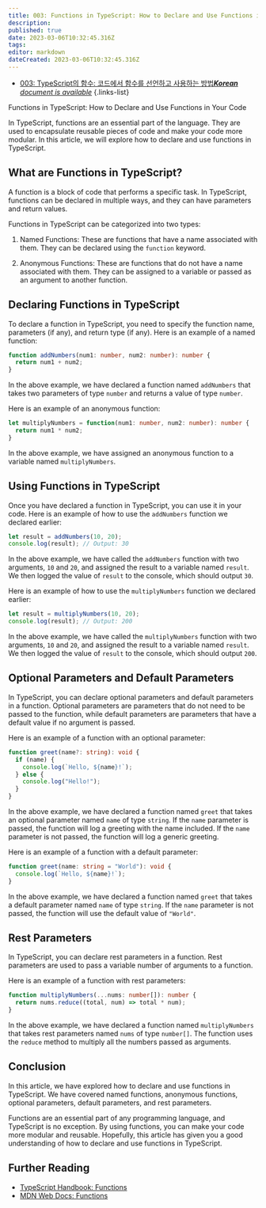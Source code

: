 ```yaml
---
title: 003: Functions in TypeScript: How to Declare and Use Functions in Your Code
description: 
published: true
date: 2023-03-06T10:32:45.316Z
tags: 
editor: markdown
dateCreated: 2023-03-06T10:32:45.316Z
---
```


- [003: TypeScript의 함수: 코드에서 함수를 선언하고 사용하는 방법***Korean** document is available*](/ko/Knowledge-base/TypeScript/Learning/003-functions-in-typescript-how-to-declare-and-use-functions-in-your-code)
{.links-list}



Functions in TypeScript: How to Declare and Use Functions in Your Code

In TypeScript, functions are an essential part of the language. They are used to encapsulate reusable pieces of code and make your code more modular. In this article, we will explore how to declare and use functions in TypeScript.

## What are Functions in TypeScript?

A function is a block of code that performs a specific task. In TypeScript, functions can be declared in multiple ways, and they can have parameters and return values.

Functions in TypeScript can be categorized into two types:

1. Named Functions: These are functions that have a name associated with them. They can be declared using the `function` keyword.

2. Anonymous Functions: These are functions that do not have a name associated with them. They can be assigned to a variable or passed as an argument to another function.

## Declaring Functions in TypeScript

To declare a function in TypeScript, you need to specify the function name, parameters (if any), and return type (if any). Here is an example of a named function:

```typescript
function addNumbers(num1: number, num2: number): number {
  return num1 + num2;
}
```

In the above example, we have declared a function named `addNumbers` that takes two parameters of type `number` and returns a value of type `number`.

Here is an example of an anonymous function:

```typescript
let multiplyNumbers = function(num1: number, num2: number): number {
  return num1 * num2;
}
```

In the above example, we have assigned an anonymous function to a variable named `multiplyNumbers`.

## Using Functions in TypeScript

Once you have declared a function in TypeScript, you can use it in your code. Here is an example of how to use the `addNumbers` function we declared earlier:

```typescript
let result = addNumbers(10, 20);
console.log(result); // Output: 30
```

In the above example, we have called the `addNumbers` function with two arguments, `10` and `20`, and assigned the result to a variable named `result`. We then logged the value of `result` to the console, which should output `30`.

Here is an example of how to use the `multiplyNumbers` function we declared earlier:

```typescript
let result = multiplyNumbers(10, 20);
console.log(result); // Output: 200
```

In the above example, we have called the `multiplyNumbers` function with two arguments, `10` and `20`, and assigned the result to a variable named `result`. We then logged the value of `result` to the console, which should output `200`.

## Optional Parameters and Default Parameters

In TypeScript, you can declare optional parameters and default parameters in a function. Optional parameters are parameters that do not need to be passed to the function, while default parameters are parameters that have a default value if no argument is passed.

Here is an example of a function with an optional parameter:

```typescript
function greet(name?: string): void {
  if (name) {
    console.log(`Hello, ${name}!`);
  } else {
    console.log("Hello!");
  }
}
```

In the above example, we have declared a function named `greet` that takes an optional parameter named `name` of type `string`. If the `name` parameter is passed, the function will log a greeting with the name included. If the `name` parameter is not passed, the function will log a generic greeting.

Here is an example of a function with a default parameter:

```typescript
function greet(name: string = "World"): void {
  console.log(`Hello, ${name}!`);
}
```

In the above example, we have declared a function named `greet` that takes a default parameter named `name` of type `string`. If the `name` parameter is not passed, the function will use the default value of `"World"`.

## Rest Parameters

In TypeScript, you can declare rest parameters in a function. Rest parameters are used to pass a variable number of arguments to a function.

Here is an example of a function with rest parameters:

```typescript
function multiplyNumbers(...nums: number[]): number {
  return nums.reduce((total, num) => total * num);
}
```

In the above example, we have declared a function named `multiplyNumbers` that takes rest parameters named `nums` of type `number[]`. The function uses the `reduce` method to multiply all the numbers passed as arguments.

## Conclusion

In this article, we have explored how to declare and use functions in TypeScript. We have covered named functions, anonymous functions, optional parameters, default parameters, and rest parameters.

Functions are an essential part of any programming language, and TypeScript is no exception. By using functions, you can make your code more modular and reusable. Hopefully, this article has given you a good understanding of how to declare and use functions in TypeScript.

## Further Reading

- [TypeScript Handbook: Functions](https://www.typescriptlang.org/docs/handbook/functions.html)
- [MDN Web Docs: Functions](https://developer.mozilla.org/en-US/docs/Web/JavaScript/Guide/Functions)